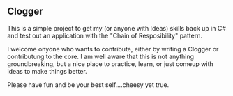 ## Clogger

This is a simple project to get my (or anyone with Ideas) skills back up in C# and test out an application with the "Chain of Resposibility" pattern.

I welcome onyone who wants to contribute, either by writing a Clogger or contributung to the core.
I am well aware that this is not anything groundbreaking, but a nice place to practice, learn, or just comeup with ideas to make things better.

Please have fun and be your best self....cheesy yet true.
